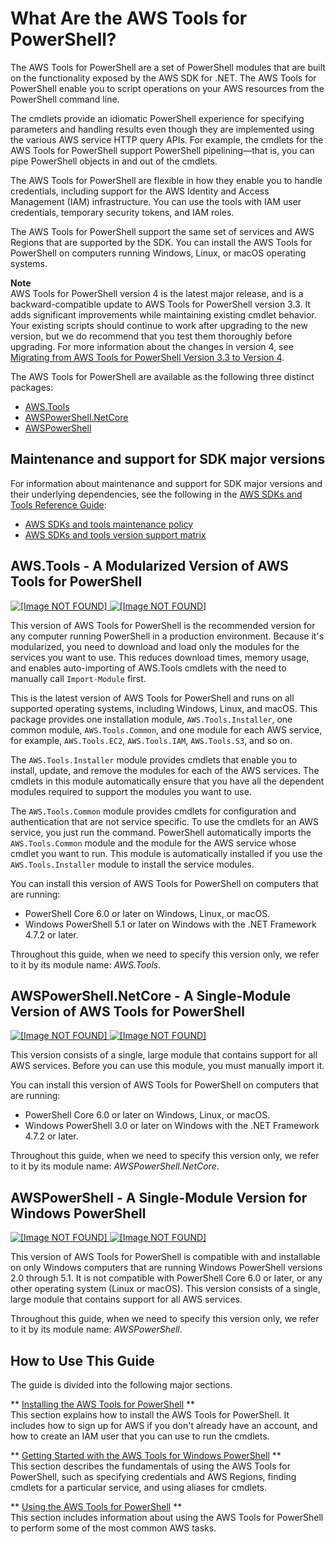 # What Are the AWS Tools for PowerShell?<a name="pstools-welcome"></a>

The AWS Tools for PowerShell are a set of PowerShell modules that are built on the functionality exposed by the AWS SDK for \.NET\. The AWS Tools for PowerShell enable you to script operations on your AWS resources from the PowerShell command line\. 

The cmdlets provide an idiomatic PowerShell experience for specifying parameters and handling results even though they are implemented using the various AWS service HTTP query APIs\. For example, the cmdlets for the AWS Tools for PowerShell support PowerShell pipelining—that is, you can pipe PowerShell objects in and out of the cmdlets\.

The AWS Tools for PowerShell are flexible in how they enable you to handle credentials, including support for the AWS Identity and Access Management \(IAM\) infrastructure\. You can use the tools with IAM user credentials, temporary security tokens, and IAM roles\.

The AWS Tools for PowerShell support the same set of services and AWS Regions that are supported by the SDK\. You can install the AWS Tools for PowerShell on computers running Windows, Linux, or macOS operating systems\.

**Note**  
AWS Tools for PowerShell version 4 is the latest major release, and is a backward\-compatible update to AWS Tools for PowerShell version 3\.3\. It adds significant improvements while maintaining existing cmdlet behavior\. Your existing scripts should continue to work after upgrading to the new version, but we do recommend that you test them thoroughly before upgrading\. For more information about the changes in version 4, see [Migrating from AWS Tools for PowerShell Version 3\.3 to Version 4](v4migration.md)\.

The AWS Tools for PowerShell are available as the following three distinct packages:
+ [AWS\.Tools](#pwsh_structure_pstools)
+ [AWSPowerShell\.NetCore](#pwsh_structure_pscore)
+ [AWSPowerShell](#pwsh_structure_psoldwin)

## Maintenance and support for SDK major versions<a name="sdks-major-versions-maintenance-support"></a>

For information about maintenance and support for SDK major versions and their underlying dependencies, see the following in the [AWS SDKs and Tools Reference Guide](https://docs.aws.amazon.com/sdkref/latest/guide/overview.html):
+ [AWS SDKs and tools maintenance policy](https://docs.aws.amazon.com/sdkref/latest/guide/maint-policy.html)
+ [AWS SDKs and tools version support matrix](https://docs.aws.amazon.com/sdkref/latest/guide/version-support-matrix.html)

## AWS\.Tools \- A Modularized Version of AWS Tools for PowerShell<a name="pwsh_structure_pstools"></a>

[ ![\[Image NOT FOUND\]](http://docs.aws.amazon.com/powershell/latest/userguide/images/PowerShell%20Gallery-AWS.Tools-blue.png) ](https://www.powershellgallery.com/packages/AWS.Tools.Common) [ ![\[Image NOT FOUND\]](http://docs.aws.amazon.com/powershell/latest/userguide/images/ZIP-Archive-AWS.Tools-yellow.png) ](https://sdk-for-net.amazonwebservices.com/ps/v4/latest/AWS.Tools.zip)

This version of AWS Tools for PowerShell is the recommended version for any computer running PowerShell in a production environment\. Because it's modularized, you need to download and load only the modules for the services you want to use\. This reduces download times, memory usage, and enables auto\-importing of AWS\.Tools cmdlets with the need to manually call `Import-Module` first\.

This is the latest version of AWS Tools for PowerShell and runs on all supported operating systems, including Windows, Linux, and macOS\. This package provides one installation module, `AWS.Tools.Installer`, one common module, `AWS.Tools.Common`, and one module for each AWS service, for example, `AWS.Tools.EC2`, `AWS.Tools.IAM`, `AWS.Tools.S3`, and so on\.

The `AWS.Tools.Installer` module provides cmdlets that enable you to install, update, and remove the modules for each of the AWS services\. The cmdlets in this module automatically ensure that you have all the dependent modules required to support the modules you want to use\.

The `AWS.Tools.Common` module provides cmdlets for configuration and authentication that are not service specific\. To use the cmdlets for an AWS service, you just run the command\. PowerShell automatically imports the `AWS.Tools.Common` module and the module for the AWS service whose cmdlet you want to run\. This module is automatically installed if you use the `AWS.Tools.Installer` module to install the service modules\.

You can install this version of AWS Tools for PowerShell on computers that are running:
+ PowerShell Core 6\.0 or later on Windows, Linux, or macOS\.
+ Windows PowerShell 5\.1 or later on Windows with the \.NET Framework 4\.7\.2 or later\.

Throughout this guide, when we need to specify this version only, we refer to it by its module name: *AWS\.Tools*\.

## AWSPowerShell\.NetCore \- A Single\-Module Version of AWS Tools for PowerShell<a name="pwsh_structure_pscore"></a>

[ ![\[Image NOT FOUND\]](http://docs.aws.amazon.com/powershell/latest/userguide/images/PowerShell-Gallery-AWSPowerShell.NetCore-blue.png) ](https://www.powershellgallery.com/packages/AWSPowerShell.NetCore/) [ ![\[Image NOT FOUND\]](http://docs.aws.amazon.com/powershell/latest/userguide/images/ZIP-Archive-AWSPowerShell.NetCore-yellow.png)](https://sdk-for-net.amazonwebservices.com/ps/v4/latest/AWSPowerShell.NetCore.zip)

This version consists of a single, large module that contains support for all AWS services\. Before you can use this module, you must manually import it\.

You can install this version of AWS Tools for PowerShell on computers that are running:
+ PowerShell Core 6\.0 or later on Windows, Linux, or macOS\.
+ Windows PowerShell 3\.0 or later on Windows with the \.NET Framework 4\.7\.2 or later\.

Throughout this guide, when we need to specify this version only, we refer to it by its module name: *AWSPowerShell\.NetCore*\.

## AWSPowerShell \- A Single\-Module Version for Windows PowerShell<a name="pwsh_structure_psoldwin"></a>

[ ![\[Image NOT FOUND\]](http://docs.aws.amazon.com/powershell/latest/userguide/images/PowerShell-Gallery-AWSPowerShell-blue.png) ](https://www.powershellgallery.com/packages/AWSPowerShell/) [ ![\[Image NOT FOUND\]](http://docs.aws.amazon.com/powershell/latest/userguide/images/ZIP-20Archive-AWSPowerShell-yellow.png)](https://sdk-for-net.amazonwebservices.com/ps/v4/latest/AWSPowerShell.zip)

This version of AWS Tools for PowerShell is compatible with and installable on only Windows computers that are running Windows PowerShell versions 2\.0 through 5\.1\. It is not compatible with PowerShell Core 6\.0 or later, or any other operating system \(Linux or macOS\)\. This version consists of a single, large module that contains support for all AWS services\.

Throughout this guide, when we need to specify this version only, we refer to it by its module name: *AWSPowerShell*\.

## How to Use This Guide<a name="how-to-use-this-guide"></a>

The guide is divided into the following major sections\.

** [Installing the AWS Tools for PowerShell](pstools-getting-set-up.md) **  
This section explains how to install the AWS Tools for PowerShell\. It includes how to sign up for AWS if you don't already have an account, and how to create an IAM user that you can use to run the cmdlets\.

** [Getting Started with the AWS Tools for Windows PowerShell](pstools-getting-started.md) **  
This section describes the fundamentals of using the AWS Tools for PowerShell, such as specifying credentials and AWS Regions, finding cmdlets for a particular service, and using aliases for cmdlets\.

** [Using the AWS Tools for PowerShell](pstools-using.md) **  
This section includes information about using the AWS Tools for PowerShell to perform some of the most common AWS tasks\.